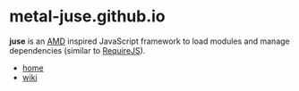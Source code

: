 # metal-juse.github.io

**juse** is an [AMD][] inspired JavaScript framework to load modules and manage dependencies (similar to [RequireJS][]).

* [home](https://github.com/metal-juse/metal-juse.github.io)
* [wiki](https://github.com/metal-juse/metal-juse.github.io/wiki)

[AMD]:			https://github.com/amdjs/amdjs-api/wiki/AMD (Asynchronous Module Definition)
[RequireJS]:	https://requirejs.org/
